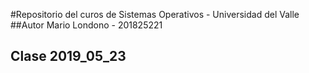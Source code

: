 #Repositorio del curos de Sistemas Operativos - Universidad del Valle
##Autor Mario Londono - 201825221

## Clase 2019_05_23


